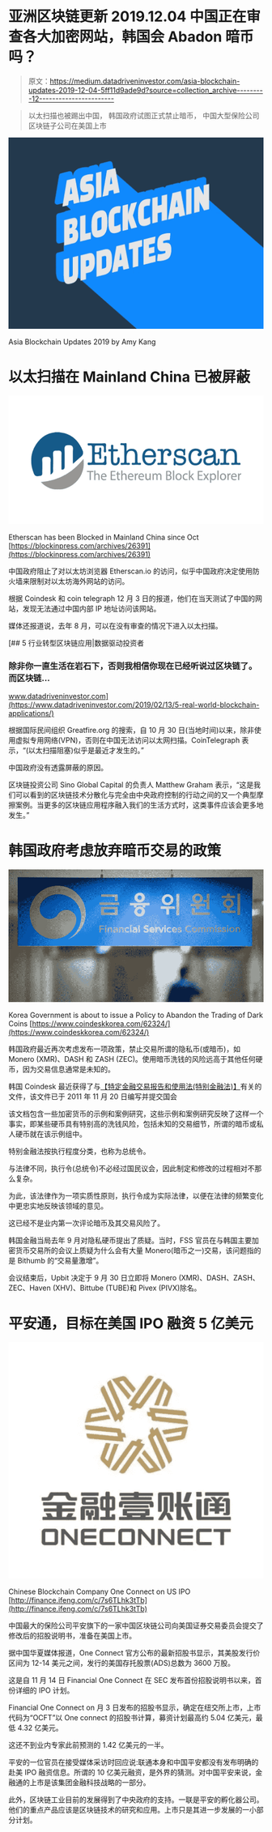 # 亚洲区块链更新 2019.12.04 中国正在审查各大加密网站，韩国会 Abadon 暗币吗？

> 原文：<https://medium.datadriveninvestor.com/asia-blockchain-updates-2019-12-04-5ff11d9ade9d?source=collection_archive---------12----------------------->

> 以太扫描也被踢出中国，
> 韩国政府试图正式禁止暗币，
> 中国大型保险公司区块链子公司在美国上市

![](img/eab987e9f28280ee310a7dd863145c15.png)

Asia Blockchain Updates 2019 by Amy Kang

# 以太扫描在 Mainland China 已被屏蔽

![](img/ece8dfcb13d0b20c71d4f2a302b61bcf.png)

Etherscan has been Blocked in Mainland China since Oct [https://blockinpress.com/archives/26391](https://blockinpress.com/archives/26391)

中国政府阻止了对以太坊浏览器 Etherscan.io 的访问，似乎中国政府决定使用防火墙来限制对以太坊海外网站的访问。

根据 Coindesk 和 coin telegraph 12 月 3 日的报道，他们在当天测试了中国的网站，发现无法通过中国内部 IP 地址访问该网站。

媒体还报道说，去年 8 月，可以在没有审查的情况下进入以太扫描。

[](https://www.datadriveninvestor.com/2019/02/13/5-real-world-blockchain-applications/) [## 5 行业转型区块链应用|数据驱动投资者

### 除非你一直生活在岩石下，否则我相信你现在已经听说过区块链了。而区块链…

www.datadriveninvestor.com](https://www.datadriveninvestor.com/2019/02/13/5-real-world-blockchain-applications/) 

根据国际民间组织 Greatfire.org 的搜索，自 10 月 30 日(当地时间)以来，除非使用虚拟专用网络(VPN)，否则在中国无法访问以太网扫描。CoinTelegraph 表示，“(以太扫描阻塞)似乎是最近才发生的。”

中国政府没有透露屏蔽的原因。

区块链投资公司 Sino Global Capital 的负责人 Matthew Graham 表示，“这是我们可以看到的区块链技术分散化与完全由中央政府控制的行动之间的又一个典型摩擦案例。当更多的区块链应用程序融入我们的生活方式时，这类事件应该会更多地发生。”

# 韩国政府考虑放弃暗币交易的政策

![](img/7eb48ebd6b549882630e0daf82b14895.png)

Korea Government is about to issue a Policy to Abandon the Trading of Dark Coins [https://www.coindeskkorea.com/62324/](https://www.coindeskkorea.com/62324/)

韩国政府最近再次考虑发布一项政策，禁止交易所谓的隐私币(或暗币)，如 Monero (XMR)、DASH 和 ZASH (ZEC)。使用暗币洗钱的风险远高于其他任何硬币，因为交易信息通常是未知的。

韩国 Coindesk 最近获得了与[【特定金融交易报告和使用法(特别金融法)】](https://medium.com/@sincerelyblockchain/asia-blockchain-updates-20191125-2ee5811600d6#64a6)有关的文件，该文件已于 2011 年 11 月 20 日编写并提交国会

该文档包含一些加密货币的示例和案例研究，这些示例和案例研究反映了这样一个事实，即某些硬币具有特别高的洗钱风险，包括未知的交易细节，所谓的暗币或私人硬币就在该示例组中。

特别金融法按执行程度分类，也称为总统令。

与法律不同，执行令(总统令)不必经过国民议会，因此制定和修改的过程相对不那么复杂。

为此，该法律作为一项实质性原则，执行令成为实际法律，以便在法律的频繁变化中更忠实地反映该领域的意见。

这已经不是业内第一次评论暗币及其交易风险了。

韩国金融当局去年 9 月对隐私硬币提出了质疑。当时，FSS 官员在与韩国主要加密货币交易所的会议上质疑为什么会有大量 Monero(暗币之一)交易，该问题指的是 Bithumb 的“交易量激增”。

会议结束后，Upbit 决定于 9 月 30 日立即将 Monero (XMR)、DASH、ZASH、ZEC、Haven (XHV)、Bittube (TUBE)和 Pivex (PIVX)除名。

# 平安通，目标在美国 IPO 融资 5 亿美元

![](img/dc94b3e92cd081a6644226050004bc4c.png)

Chinese Blockchain Company One Connect on US IPO [http://finance.ifeng.com/c/7s6TLhk3tTb](http://finance.ifeng.com/c/7s6TLhk3tTb)

中国最大的保险公司平安旗下的一家中国区块链公司向美国证券交易委员会提交了修改后的招股说明书，准备在美国上市。

据中国华夏媒体报道，One Connect 官方公布的最新招股书显示，其美股发行价区间为 12-14 美元之间，发行的美国存托股票(ADS)总数为 3600 万股。

这是自 11 月 14 日 Financial One Connect 在 SEC 发布首份招股说明书以来，首份详细的 IPO 计划。

Financial One Connect on 月 3 日发布的招股书显示，确定在纽交所上市，上市代码为“OCFT”以 One connect 的招股书计算，募资计划最高约 5.04 亿美元，最低 4.32 亿美元。

这还不到业内专家此前预测的 1.42 亿美元的一半。

平安的一位官员在接受媒体采访时回应说:联通本身和中国平安都没有发布明确的赴美 IPO 融资信息。所谓的 10 亿美元融资，是外界的猜测。对中国平安来说，金融通的上市是该集团金融科技战略的一部分。

此外，区块链工业目前的发展得到了中央政府的支持。一联是平安的孵化器公司。他们的重点产品应该是区块链技术的研究和应用。上市只是其进一步发展的一小部分计划。